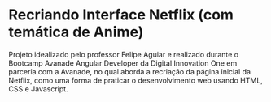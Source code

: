 # Recriando Interface Netflix (com temática de Anime)
Projeto idealizado pelo professor Felipe Aguiar e realizado durante o Bootcamp Avanade Angular Developer da Digital Innovation One em parceria com a Avanade, no qual aborda a recriação da página inicial da Netflix, como uma forma de praticar o desenvolvimento web usando HTML, CSS e Javascript.
